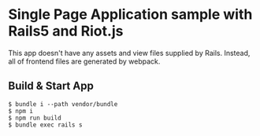 # Single Page Application sample with Rails5 and Riot.js

This app doesn't have any assets and view files supplied by Rails. Instead, all of frontend files are generated by webpack.

## Build & Start App

```
$ bundle i --path vendor/bundle
$ npm i
$ npm run build
$ bundle exec rails s
```
